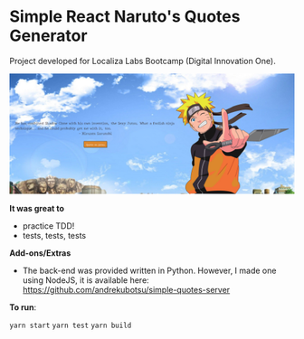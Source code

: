 # Simple React Naruto's Quotes Generator

Project developed for Localiza Labs Bootcamp (Digital Innovation One).

<p><img src="https://github.com/andrekubotsu/simple-quotes-client/blob/main/screen.png" width="550"></p>

**It was great to**
- practice TDD!
- tests, tests, tests

**Add-ons/Extras**
- The back-end was provided written in Python. However, I made one using NodeJS, it is available here: https://github.com/andrekubotsu/simple-quotes-server

**To run**:

`yarn start`
`yarn test`
`yarn build`

